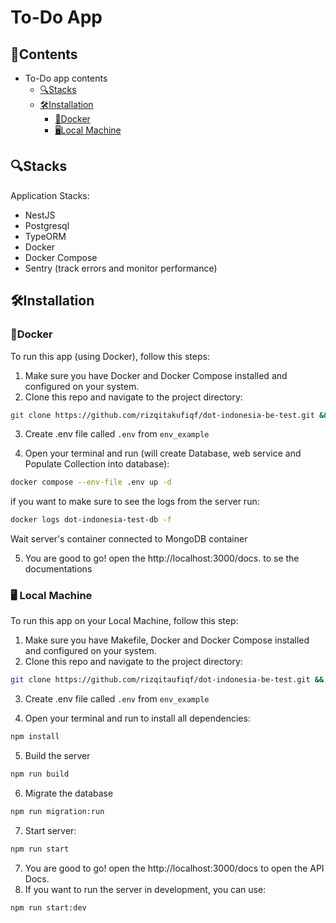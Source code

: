 # To-Do App

## 📜Contents

- To-Do app contents
  - [🔍Stacks](#stacks)
  - [🛠️Installation](#️installation)
    - [🐳Docker](#docker)
    - [🖥️Local Machine](#️-local-machine)

## 🔍Stacks

Application Stacks:

- NestJS
- Postgresql
- TypeORM
- Docker
- Docker Compose
- Sentry (track errors and monitor performance)

## 🛠️Installation

### 🐳Docker

To run this app (using Docker), follow this steps:

1. Make sure you have Docker and Docker Compose installed and configured on your system.
2. Clone this repo and navigate to the project directory:

```bash
git clone https://github.com/rizqitakufiqf/dot-indonesia-be-test.git && cd dot-indonesia-be-test
```

3. Create .env file called `.env` from `env_example`

4. Open your terminal and run (will create Database, web service and Populate Collection into database):

```bash
docker compose --env-file .env up -d
```

if you want to make sure to see the logs from the server run:

```bash
docker logs dot-indonesia-test-db -f
```

Wait server's container connected to MongoDB container

5. You are good to go! open the http://localhost:3000/docs. to se the documentations

### 🖥️ Local Machine

To run this app on your Local Machine, follow this step:

1. Make sure you have Makefile, Docker and Docker Compose installed and configured on your system.
2. Clone this repo and navigate to the project directory:

```bash
git clone https://github.com/rizqitaufiqf/dot-indonesia-be-test.git && cd dot-indonesia-be-test
```

3. Create .env file called `.env` from `env_example`

4. Open your terminal and run to install all dependencies:

```bash
npm install
```

5. Build the server

```bash
npm run build
```

6. Migrate the database

```bash
npm run migration:run
```

7. Start server:

```bash
npm run start
```

7. You are good to go! open the http://localhost:3000/docs to open the API Docs.
8. If you want to run the server in development, you can use:

```bash
npm run start:dev
```
